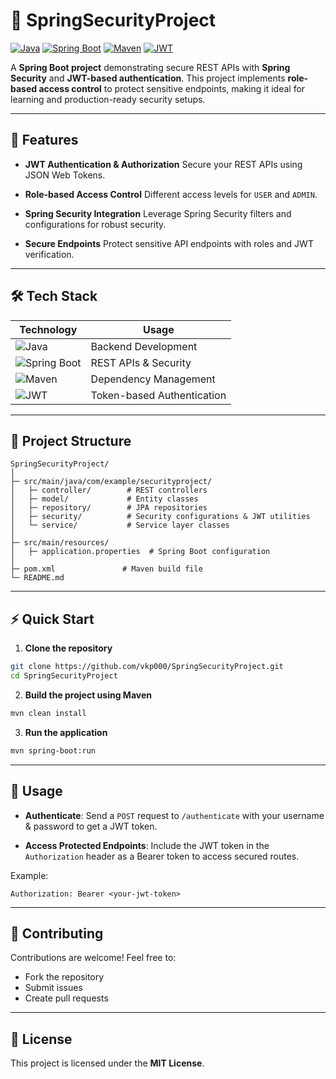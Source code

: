 # 🚀 SpringSecurityProject

[![Java](https://img.shields.io/badge/Java-ED8B00?style=for-the-badge\&logo=java\&logoColor=white)](https://www.java.com/)
[![Spring Boot](https://img.shields.io/badge/SpringBoot-6DB33F?style=for-the-badge\&logo=spring-boot\&logoColor=white)](https://spring.io/projects/spring-boot)
[![Maven](https://img.shields.io/badge/Maven-C71A36?style=for-the-badge\&logo=apache-maven\&logoColor=white)](https://maven.apache.org/)
[![JWT](https://img.shields.io/badge/JWT-000000?style=for-the-badge\&logo=json-web-tokens\&logoColor=white)](https://jwt.io/)

A **Spring Boot project** demonstrating secure REST APIs with **Spring Security** and **JWT-based authentication**. This project implements **role-based access control** to protect sensitive endpoints, making it ideal for learning and production-ready security setups.

---

## 🔑 Features

* **JWT Authentication & Authorization**
  Secure your REST APIs using JSON Web Tokens.

* **Role-based Access Control**
  Different access levels for `USER` and `ADMIN`.

* **Spring Security Integration**
  Leverage Spring Security filters and configurations for robust security.

* **Secure Endpoints**
  Protect sensitive API endpoints with roles and JWT verification.

---

## 🛠️ Tech Stack

| Technology                                                                                                          | Usage                      |
| ------------------------------------------------------------------------------------------------------------------- | -------------------------- |
| ![Java](https://img.shields.io/badge/Java-ED8B00?style=flat-square\&logo=java\&logoColor=white)                     | Backend Development        |
| ![Spring Boot](https://img.shields.io/badge/SpringBoot-6DB33F?style=flat-square\&logo=spring-boot\&logoColor=white) | REST APIs & Security       |
| ![Maven](https://img.shields.io/badge/Maven-C71A36?style=flat-square\&logo=apache-maven\&logoColor=white)           | Dependency Management      |
| ![JWT](https://img.shields.io/badge/JWT-000000?style=flat-square\&logo=json-web-tokens\&logoColor=white)            | Token-based Authentication |

---

## 📂 Project Structure

```
SpringSecurityProject/
│
├─ src/main/java/com/example/securityproject/
│   ├─ controller/        # REST controllers
│   ├─ model/             # Entity classes
│   ├─ repository/        # JPA repositories
│   ├─ security/          # Security configurations & JWT utilities
│   └─ service/           # Service layer classes
│
├─ src/main/resources/
│   ├─ application.properties  # Spring Boot configuration
│
├─ pom.xml               # Maven build file
└─ README.md
```

---

## ⚡ Quick Start

1. **Clone the repository**

```bash
git clone https://github.com/vkp000/SpringSecurityProject.git
cd SpringSecurityProject
```

2. **Build the project using Maven**

```bash
mvn clean install
```

3. **Run the application**

```bash
mvn spring-boot:run
```

---

## 📖 Usage

* **Authenticate**:
  Send a `POST` request to `/authenticate` with your username & password to get a JWT token.

* **Access Protected Endpoints**:
  Include the JWT token in the `Authorization` header as a Bearer token to access secured routes.

Example:

```http
Authorization: Bearer <your-jwt-token>
```

---

## 🤝 Contributing

Contributions are welcome! Feel free to:

* Fork the repository
* Submit issues
* Create pull requests

---

## 📄 License

This project is licensed under the **MIT License**.
